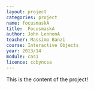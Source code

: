 ```yaml
---
layout: project
categories: project
name: focusmaskA
title:  FocusmaskA
author: John LennonA
teacher: Massimo Banzi
course: Interactive Objects
year: 2013/14
module: cas1
licence: ccbyncsa
---
```

This is the content of the project!